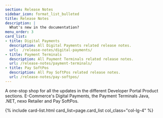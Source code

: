 ```yaml
---
section: Release Notes
sidebar_icon: format_list_bulleted
title: Release Notes
description: |
  What's new in the documentation?
menu_order: 3
card_list:
- title: Digital Payments
  description: All Digital Payments related release notes.
  url:  /release-notes/digital-payments/
- title: Payment Terminals
  description: All Payment Terminals related release notes.
  url: /release-notes/payment-terminals/
- title: Pay SoftPos
  description: All Pay SoftPos related release notes.
  url: /release-notes/pay-softpos/
---
```


A one-stop shop for all the updates in the different Developer Portal Product
sections. E-Commerce's Digital Payments, the Payment Terminals Java, .NET, nexo
Retailer and Pay SoftPos.

{% include card-list.html card_list=page.card_list col_class="col-lg-4" %}
